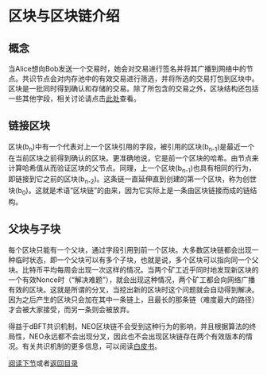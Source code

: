 # 区块与区块链介绍

## 概念
当Alice想向Bob发送一个交易时，她会对交易进行签名并将其广播到网络中的节点。共识节点会对内存池中的有效交易进行筛选，并将所选的交易打包到区块中。区块是一批同时得到确认和存储的交易。除了所包含的交易之外，区块结构还包括一些其他字段，相关讨论请点击[此处](2-Structure_of_a_block.md)查看。

## 链接区块
区块(b<sub>n</sub>)中有一个代表对上一个区块引用的字段，被引用的区块(b<sub>n-1</sub>)是最近一个在当前区块之前得到确认的区块。更准确地说，它是前一个区块的哈希。由节点来计算哈希值从而验证区块的父节点。同理，上一个区块(b<sub>n-1</sub>)也具有相同的行为，即链接到它之前的区块(b<sub>n-2</sub>)。这条链一直延伸直到创建的第一个区块，称为创世块(b<sub>0</sub>)。这就是术语“区块链”的由来，因为它实际上是一条由区块链接而成的链结构。

## 父块与子块
每个区块只能有一个父块，通过字段引用到前一个区块。大多数区块链都会出现一种临时状态，即一个父块可以有多个子块，也就是说，多个区块可以指向同一个父块。比特币平均每周会出现一次这样的情况。当两个矿工近乎同时地发现新区块的一个有效Nonce时（“解决难题”），就会出现这种情况，两个矿工都会向网络广播有效的区块。这就是所谓的分叉，当挖出新的区块时这个问题就会自动得到解决。因为之后产生的区块只会加在其中一条链上，且最长的那条链（难度最大的路径）才会被大家接受，而另一条则会被放弃。

得益于dBFT共识机制，NEO区块链不会受到这种行为的影响，并且根据算法的终局性，NEO永远都不会出现分叉，因此也不会出现区块链存在两个有效版本的情况。有关共识机制的更多信息，可以阅读[白皮书](https://docs.neo.org/en-us/basic/consension/whitepaper.html)。

[阅读下节](2-Structure_of_a_block.md)或者[返回目录](../index.md)